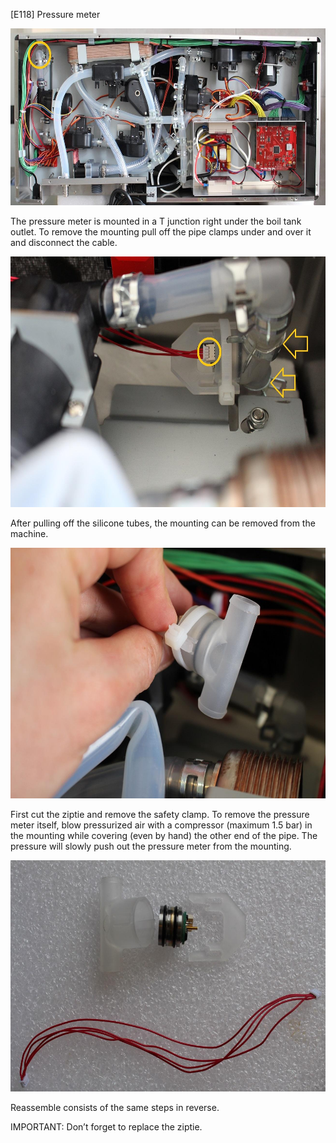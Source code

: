 \[E118\] Pressure meter

<img src="./E118 - Pressure meter//media/image4.jpg" style="width:6.27014in;height:2.94638in" alt="C:\Users\Máté\Desktop\Service Manual for BREWIE+\3.9. Hibakódok szerinti szerelési utasítások\Új képek\E118 total.jpg" />

The pressure meter is mounted in a T junction right under the boil tank
outlet. To remove the mounting pull off the pipe clamps under and over
it and disconnect the cable.

<img src="./E118 - Pressure meter//media/image1.jpg" style="width:6.27014in;height:4.18009in" alt="C:\Users\Máté\Desktop\Service Manual for BREWIE+\3.9. Hibakódok szerinti szerelési utasítások\Új képek\E118 clamps and cable.jpg" />

After pulling off the silicone tubes, the mounting can be removed from
the machine.

<img src="./E118 - Pressure meter//media/image3.jpg" style="width:6.26042in;height:4.17708in" />

First cut the ziptie and remove the safety clamp. To remove the pressure
meter itself, blow pressurized air with a compressor (maximum 1.5 bar)
in the mounting while covering (even by hand) the other end of the pipe.
The pressure will slowly push out the pressure meter from the mounting.

<img src="./E118 - Pressure meter//media/image2.jpg" style="width:6.26042in;height:3.85417in" />

Reassemble consists of the same steps in reverse.

IMPORTANT: Don’t forget to replace the ziptie.
